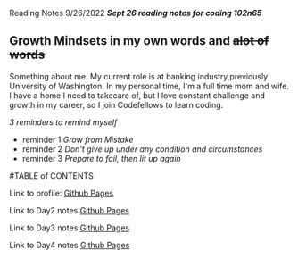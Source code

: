 Reading Notes 9/26/2022
***Sept 26 reading notes for coding 102n65***

## Growth Mindsets in my own words and ~~alot of words~~

Something about me: My current role is at banking industry,previously University of Washington. In my personal time, I'm a full time mom and wife. I have a home I need to takecare of, but I love constant challenge and growth in my career, so I join Codefellows to learn coding. 

_3 reminders to remind myself_
- reminder 1 _Grow from Mistake_
- reminder 2 _Don't give up under any condition and circumstances_
- reminder 3 _Prepare to fail, then lit up again_

#TABLE of CONTENTS

Link to profile: [Github Pages](https://github.com/yan20000)

Link to Day2 notes [Github Pages](Class2.md)

Link to Day3 notes [Github Pages](Class3.md)

Link to Day4 notes [Github Pages](Class4.md)